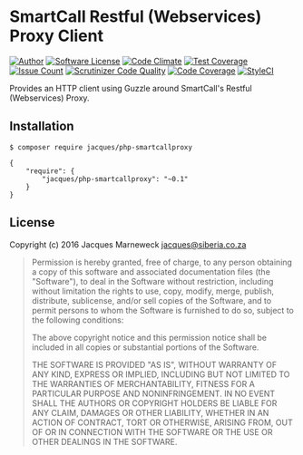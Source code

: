 # SmartCall Restful (Webservices) Proxy Client

[![Author](http://img.shields.io/badge/author-@jacques-blue.svg?style=flat-square)](https://twitter.com/jacques)
[![Software License](https://img.shields.io/badge/license-MIT-brightgreen.svg?style=flat-square)](LICENSE.md)
[![Code Climate](https://codeclimate.com/repos/5843f9769d6f800bb60003e5/badges/aea14860b9086edef1b0/gpa.svg)](https://codeclimate.com/repos/5843f9769d6f800bb60003e5/feed)
[![Test Coverage](https://codeclimate.com/repos/5843f9769d6f800bb60003e5/badges/aea14860b9086edef1b0/coverage.svg)](https://codeclimate.com/repos/5843f9769d6f800bb60003e5/coverage)
[![Issue Count](https://codeclimate.com/repos/5843f9769d6f800bb60003e5/badges/aea14860b9086edef1b0/issue_count.svg)](https://codeclimate.com/repos/5843f9769d6f800bb60003e5/feed)
[![Scrutinizer Code Quality](https://scrutinizer-ci.com/g/jacques/php-smartcallproxy/badges/quality-score.png?b=master)](https://scrutinizer-ci.com/g/jacques/php-smartcallproxy/?branch=master)
[![Code Coverage](https://scrutinizer-ci.com/g/jacques/php-smartcallproxy/badges/coverage.png?b=master)](https://scrutinizer-ci.com/g/jacques/php-smartcallproxy/?branch=master)
[![StyleCI](https://styleci.io/repos/75532043/shield?branch=master)](https://styleci.io/repos/75532043)

Provides an HTTP client using Guzzle around SmartCall's Restful (Webservices) Proxy.

## Installation

```
$ composer require jacques/php-smartcallproxy
```

```
{
    "require": {
        "jacques/php-smartcallproxy": "~0.1"
    }
}
```

## License

Copyright (c) 2016 Jacques Marneweck <jacques@siberia.co.za>

> Permission is hereby granted, free of charge, to any person obtaining a copy
> of this software and associated documentation files (the "Software"), to deal
> in the Software without restriction, including without limitation the rights
> to use, copy, modify, merge, publish, distribute, sublicense, and/or sell
> copies of the Software, and to permit persons to whom the Software is
> furnished to do so, subject to the following conditions:
>
> The above copyright notice and this permission notice shall be included in
> all copies or substantial portions of the Software.
>
> THE SOFTWARE IS PROVIDED "AS IS", WITHOUT WARRANTY OF ANY KIND, EXPRESS OR
> IMPLIED, INCLUDING BUT NOT LIMITED TO THE WARRANTIES OF MERCHANTABILITY,
> FITNESS FOR A PARTICULAR PURPOSE AND NONINFRINGEMENT. IN NO EVENT SHALL THE
> AUTHORS OR COPYRIGHT HOLDERS BE LIABLE FOR ANY CLAIM, DAMAGES OR OTHER
> LIABILITY, WHETHER IN AN ACTION OF CONTRACT, TORT OR OTHERWISE, ARISING FROM,
> OUT OF OR IN CONNECTION WITH THE SOFTWARE OR THE USE OR OTHER DEALINGS IN
> THE SOFTWARE.

